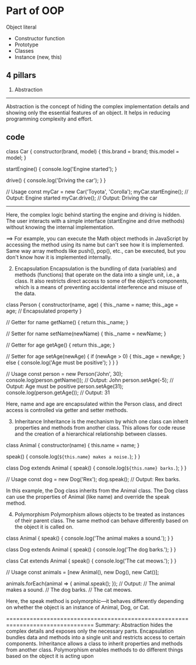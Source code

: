 # Part of  OOP
Object literal

- Constructor function
- Prototype
- Classes
- Instance (new, this)


## 4 pillars

1. Abstraction
-------------------------------
Abstraction is the concept of hiding the complex implementation details and showing only the essential features of an object. It helps in reducing programming complexity and effort.

code
----------------------
class Car {
  constructor(brand, model) {
    this.brand = brand;
    this.model = model;
  }

  startEngine() {
    console.log('Engine started');
  }

  drive() {
    console.log('Driving the car');
  }
}

// Usage
const myCar = new Car('Toyota', 'Corolla');
myCar.startEngine(); // Output: Engine started
myCar.drive();       // Output: Driving the car

----------------------------------------------------
Here, the complex logic behind starting the engine and driving is hidden. The user interacts with a simple interface (startEngine and drive methods) without knowing the internal implementation.

==> For example, you can execute the Math object methods in JavaScript by accessing the method using its name but can't see how it is implemented. Same way array methods like push(), pop(), etc., can be executed, but you don't know how it is implemented internally.


02. Encapsulation
Encapsulation is the bundling of data (variables) and methods (functions) that operate on the data into a single unit, i.e., a class. It also restricts direct access to some of the object’s components, which is a means of preventing accidental interference and misuse of the data.

class Person {
  constructor(name, age) {
    this._name = name;
    this._age = age; // Encapsulated property
  }

  // Getter for name
  getName() {
    return this._name;
  }

  // Setter for name
  setName(newName) {
    this._name = newName;
  }

  // Getter for age
  getAge() {
    return this._age;
  }

  // Setter for age
  setAge(newAge) {
    if (newAge > 0) {
      this._age = newAge;
    } else {
      console.log('Age must be positive');
    }
  }
}

// Usage
const person = new Person('John', 30);
console.log(person.getName()); // Output: John
person.setAge(-5); // Output: Age must be positive
person.setAge(31);
console.log(person.getAge()); // Output: 31

Here, name and age are encapsulated within the Person class, and direct access is controlled via getter and setter methods.




3. Inheritance
Inheritance is the mechanism by which one class can inherit properties and methods from another class. This allows for code reuse and the creation of a hierarchical relationship between classes.

class Animal {
  constructor(name) {
    this.name = name;
  }

  speak() {
    console.log(`${this.name} makes a noise.`);
  }
}

class Dog extends Animal {
  speak() {
    console.log(`${this.name} barks.`);
  }
}

// Usage
const dog = new Dog('Rex');
dog.speak(); // Output: Rex barks.


In this example, the Dog class inherits from the Animal class. The Dog class can use the properties of Animal (like name) and override the speak method.

4. Polymorphism
Polymorphism allows objects to be treated as instances of their parent class. The same method can behave differently based on the object it is called on.

class Animal {
  speak() {
    console.log('The animal makes a sound.');
  }
}

class Dog extends Animal {
  speak() {
    console.log('The dog barks.');
  }
}

class Cat extends Animal {
  speak() {
    console.log('The cat meows.');
  }
}

// Usage
const animals = [new Animal(), new Dog(), new Cat()];



animals.forEach(animal => {
  animal.speak();
});
// Output:
// The animal makes a sound.
// The dog barks.
// The cat meows.


Here, the speak method is polymorphic—it behaves differently depending on whether the object is an instance of Animal, Dog, or Cat.


================================================================================
Summary:
Abstraction hides the complex details and exposes only the necessary parts.
Encapsulation bundles data and methods into a single unit and restricts access to certain components.
Inheritance allows a class to inherit properties and methods from another class.
Polymorphism enables methods to do different things based on the object it is acting upon




